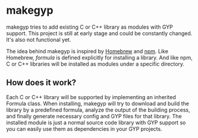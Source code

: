 makegyp
=======

makegyp tries to add existing C or C++ library as modules with GYP support.
This project is still at early stage and could be constantly changed. It's also
not functional yet.

The idea behind makegyp is inspired by [Homebrew](http://brew.sh) and
[npm](https://npmjs.org). Like Homebrew, *formula* is defined explicitly
for installing a library. And like npm, C or C++ libraries will be installed
as modules under a specific directory.

How does it work?
-----------------
Each C or C++ library will be supported by implementing an inherited Formula
class. When installing, makegyp will try to download and build the library by
a predefined formula, analyze the output of the building process, and finally
generate necessary config and GYP files for that library. The installed module
is just a normal source code library with GYP support so you can easily use
them as dependencies in your GYP projects.
